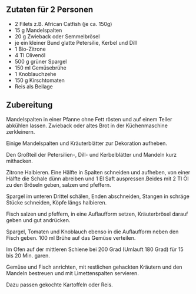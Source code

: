## Zutaten für 2 Personen

* 2 Filets z.B. African Catfish (je ca. 150g) 
* 15 g Mandelspalten
* 20 g Zwieback oder Semmelbrösel
* je ein kleiner Bund glatte Petersilie, Kerbel und Dill
* 1 Bio-Zitrone
* 4 Tl Olivenöl
* 500 g grüner Spargel
* 150 ml Gemüsebrühe
* 1 Knoblauchzehe
* 150 g Kirschtomaten
* Reis als Beilage

## Zubereitung

Mandelspalten in einer Pfanne ohne Fett rösten und auf einem Teller abkühlen lassen.
Zwieback oder altes Brot in der Küchenmaschine zerkleinern.

Einige Mandelspalten und Kräuterblätter zur Dekoration aufheben.

Den Großteil der Petersilien-, Dill- und Kerbelblätter und Mandeln kurz mithacken.

Zitrone Halbieren. Eine Hälfte in Spalten schneiden und aufheben, von einer Hälfte die Schale dünn abreiben und 1 El Saft auspressen.Beides mit 2 Tl Öl zu den Bröseln geben, salzen und pfeffern.

Spargel im unteren Drittel schälen, Enden abschneiden, Stangen in schräge Stücke schneiden, Köpfe längs halbieren.

Fisch salzen und pfeffern, in eine Auflaufform setzen, Kräuterbrösel darauf geben und gut andrücken.

Spargel, Tomaten und Knoblauch ebenso in die Auflaufform neben den Fisch geben. 100 ml Brühe auf das Gemüse verteilen.

Im Ofen auf der mittleren Schiene bei 200 Grad (Umlauft 180 Grad) für 15 bis 20 Min. garen.

Gemüse und Fisch anrichten, mit restlichen gehackten Kräutern und den Mandeln bestreuen und mit Limettenspalten servieren.

Dazu passen gekochte Kartoffeln oder Reis.

